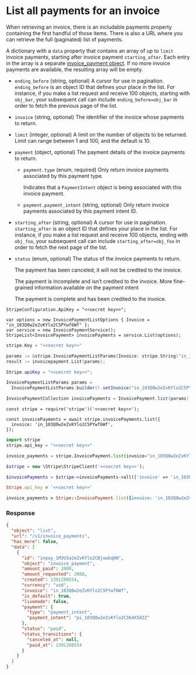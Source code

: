 # List all payments for an invoice

When retrieving an invoice, there is an includable payments property containing the first handful of those items. There is also a URL where you can retrieve the full (paginated) list of payments.

A dictionary with a `data` property that contains an array of up to `limit` invoice payments, starting after invoice payment `starting_after`. Each entry in the array is a separate [invoice_payment object](https://docs.stripe.com/docs/api/invoices/payments.md). If no more invoice payments are available, the resulting array will be empty.

- `ending_before` (string, optional)
  A cursor for use in pagination. `ending_before` is an object ID that defines your place in the list. For instance, if you make a list request and receive 100 objects, starting with `obj_bar`, your subsequent call can include `ending_before=obj_bar` in order to fetch the previous page of the list.

- `invoice` (string, optional)
  The identifier of the invoice whose payments to return.

- `limit` (integer, optional)
  A limit on the number of objects to be returned. Limit can range between 1 and 100, and the default is 10.

- `payment` (object, optional)
  The payment details of the invoice payments to return.

  - `payment.type` (enum, required)
    Only return invoice payments associated by this payment type.

    Indicates that a `PaymentIntent` object is being associated with this invoice payment.

  - `payment.payment_intent` (string, optional)
    Only return invoice payments associated by this payment intent ID.

- `starting_after` (string, optional)
  A cursor for use in pagination. `starting_after` is an object ID that defines your place in the list. For instance, if you make a list request and receive 100 objects, ending with `obj_foo`, your subsequent call can include `starting_after=obj_foo` in order to fetch the next page of the list.

- `status` (enum, optional)
  The status of the invoice payments to return.

  The payment has been canceled; it will not be credited to the invoice.

  The payment is incomplete and isn’t credited to the invoice. More fine-grained information available on the payment intent

  The payment is complete and has been credited to the invoice.

```dotnet
StripeConfiguration.ApiKey = "<<secret key>>";

var options = new InvoicePaymentListOptions { Invoice = "in_103Q0w2eZvKYlo2C5PYwf6Wf" };
var service = new InvoicePaymentService();
StripeList<InvoicePayment> invoicePayments = service.List(options);
```

```go
stripe.Key = "<<secret key>>"

params := &stripe.InvoicePaymentListParams{Invoice: stripe.String("in_103Q0w2eZvKYlo2C5PYwf6Wf")};
result := invoicepayment.List(params);
```

```java
Stripe.apiKey = "<<secret key>>";

InvoicePaymentListParams params =
  InvoicePaymentListParams.builder().setInvoice("in_103Q0w2eZvKYlo2C5PYwf6Wf").build();

InvoicePaymentCollection invoicePayments = InvoicePayment.list(params);
```

```node
const stripe = require('stripe')('<<secret key>>');

const invoicePayments = await stripe.invoicePayments.list({
  invoice: 'in_103Q0w2eZvKYlo2C5PYwf6Wf',
});
```

```python
import stripe
stripe.api_key = "<<secret key>>"

invoice_payments = stripe.InvoicePayment.list(invoice="in_103Q0w2eZvKYlo2C5PYwf6Wf")
```

```php
$stripe = new \Stripe\StripeClient('<<secret key>>');

$invoicePayments = $stripe->invoicePayments->all(['invoice' => 'in_103Q0w2eZvKYlo2C5PYwf6Wf']);
```

```ruby
Stripe.api_key = '<<secret key>>'

invoice_payments = Stripe::InvoicePayment.list({invoice: 'in_103Q0w2eZvKYlo2C5PYwf6Wf'})
```

### Response

```json
{
  "object": "list",
  "url": "/v1/invoice_payments",
  "has_more": false,
  "data": [
    {
      "id": "inpay_1M3USa2eZvKYlo2CBjuwbq0N",
      "object": "invoice_payment",
      "amount_paid": 2000,
      "amount_requested": 2000,
      "created": 1391288554,
      "currency": "usd",
      "invoice": "in_103Q0w2eZvKYlo2C5PYwf6Wf",
      "is_default": true,
      "livemode": false,
      "payment": {
        "type": "payment_intent",
        "payment_intent": "pi_103Q0w2eZvKYlo2C364X582Z"
      },
      "status": "paid",
      "status_transitions": {
        "canceled_at": null,
        "paid_at": 1391288554
      }
    }
  ]
}
```
